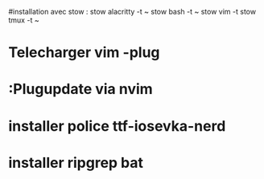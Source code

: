 #installation avec stow :
stow alacritty -t ~
stow bash -t ~
stow vim -t 
stow tmux -t ~


# Telecharger vim -plug
# :Plugupdate via nvim
# installer police ttf-iosevka-nerd
# installer ripgrep bat

